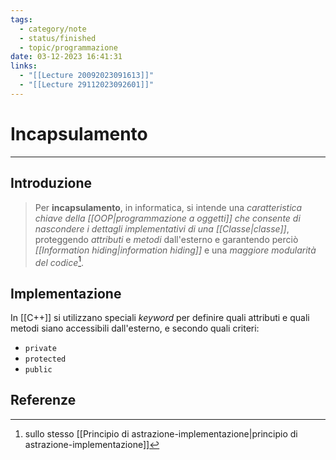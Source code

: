 ```yaml
---
tags:
  - category/note
  - status/finished
  - topic/programmazione
date: 03-12-2023 16:41:31
links:
  - "[[Lecture 20092023091613]]"
  - "[[Lecture 29112023092601]]"
---
```

# Incapsulamento
---
## Introduzione
> Per **incapsulamento**, in informatica, si intende una _caratteristica chiave della [[OOP|programmazione a oggetti]] che consente di nascondere i dettagli implementativi di una [[Classe|classe]]_, proteggendo _attributi_ e _metodi_ dall'esterno e garantendo perciò _[[Information hiding|information hiding]]_ e una _maggiore modularità del codice_[^1].

## Implementazione
In [[C++]] si utilizzano speciali _keyword_ per definire quali attributi e quali metodi siano accessibili dall'esterno, e secondo quali criteri:
- `private`
- `protected`
- `public`

## Referenze
[^1]: sullo stesso [[Principio di astrazione-implementazione|principio di astrazione-implementazione]]